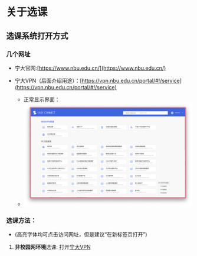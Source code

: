 # 关于选课
## 选课系统打开方式
### 几个网址

- 宁大官网:[https://www.nbu.edu.cn/](https://www.nbu.edu.cn/)

- 宁大VPN（后面介绍用途）：[https://vpn.nbu.edu.cn/portal/#!/service](https://vpn.nbu.edu.cn/portal/#!/service)
    - 正常显示界面：
    - ![宁大VPN界面](宁大VPN界面.png)


### 选课方法：
- (高亮字体均可点击访问网址，但是建议“在新标签页打开”)

1. **非校园网环境**选课:
    打开[宁大VPN](https://vpn.nbu.edu.cn/portal/#!/service)

